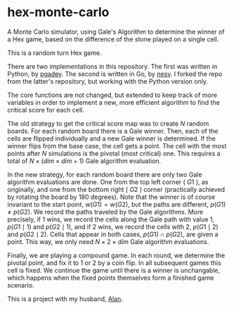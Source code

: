 # hex-monte-carlo

A Monte Carlo simulator, using Gale's Algorithm to determine the winner of a
Hex game, based on the difference of the stone played on a single cell.

This is a random turn Hex game.

There are two implementations in this repository. The first was written in
Python, by [pgadey](https://github.com/pgadey). The second is written in Go,
by [nesv](https://github.com/nesv). I forked the repo from the latter's 
repository, but working with the Python version only.

The core functions are not changed, but extended to keep track of more 
variables in order to implement a new, more efficient algorithm to find 
the critical score for each cell. 

The old strategy to get the critical score map was to create $N$ random boards. 
For each random board there is a Gale winner. Then, each of the cells are flipped
individually and a new Gale winner is determined. If the winner flips from the base
case, the cell gets a point. The cell with the most points after $N$ simulations is the
pivotal (most critical) one. This requires a total of $N\times(dim \times dim+1)$ Gale algorithm
evaluation.

In the new strategy, for each random board there are only two Gale algorithm evaluations
are done. One from the top left corner ( $G1$ ), as originally, and one from the bottom
right ( $G2$ ) corner (practically achieved by rotating the board by 180 degrees). Note that the
winner is of course invariant to the start point, $w(G1)=w(G2)$, but the paths are different, $p(G1)\not =p(G2)$. 
We record the paths traveled by the Gale algorithms. More precisely, if 1 wins, 
we record the cells along the Gale path with value 1, $p(G1\mid 1)$ and $p(G2 \mid 1)$, and if 2 wins, 
we record the cells with 2, $p(G1 \mid 2)$ and $p(G2 \mid 2)$. Cells that appear in both cases, $p(G1)\cap p(G2)$,
are given a point. This way, we only need $N \times 2 \times dim$ Gale algorithm evaluations.

Finally, we are playing a compound game. In each round, we determine the pivotal point, and 
fix it to 1 or 2 by a coin flip. In all subsequent games this cell is fixed. We continue the 
game until there is a winner is unchangable, which happens when the fixed points themselves
form a finished game scenario.

This is a project with my husband, [Alan](https://math.berkeley.edu/~alanmh/).
